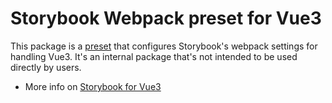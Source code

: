 # Storybook Webpack preset for Vue3

This package is a [preset](https://storybook.js.org/docs/addons/writing-presets#presets-api) that configures Storybook's webpack settings for handling Vue3.
It's an internal package that's not intended to be used directly by users.

- More info on [Storybook for Vue3](https://storybook.js.org/docs/get-started/introduction)

